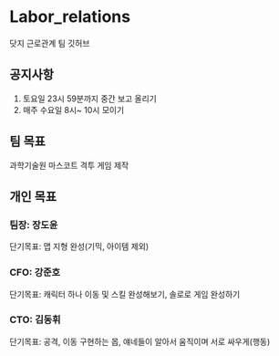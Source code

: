 # Labor_relations
닷지 근로관계 팀 깃허브

## 공지사항
1. 토요일 23시 59분까지 중간 보고 올리기
2. 매주 수요일 8시~ 10시 모이기

## 팀 목표
과학기술원 마스코트 격투 게임 제작

## 개인 목표
### 팀장: 장도윤
단기목표: 맵 지형 완성(기믹, 아이템 제외)
### CFO: 강준호
단기목표: 캐릭터 하나 이동 및 스킬 완성해보기, 솔로로 게임 완성하기
### CTO: 김동휘
단기목표: 공격, 이동 구현하는 몹, 얘네들이 알아서 움직이며 서로 싸우게(행동)

